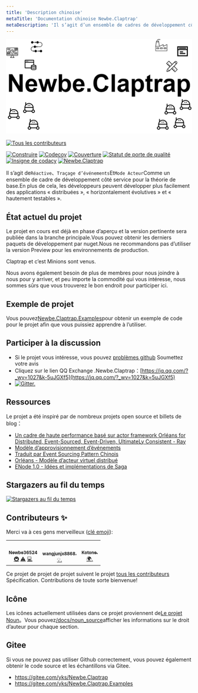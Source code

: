 ```yaml
---
title: 'Description chinoise'
metaTitle: 'Documentation chinoise Newbe.Claptrap'
metaDescription: 'Il s’agit d’un ensemble de cadres de développement côté service basés sur des « réactifs », « traçabilité des événements » et « mode acteur » comme théories de base.En plus de cela, les développeurs peuvent développer plus facilement des applications « distribuées », « horizontalement évolutives » et « hautement testables ».'
---
```


![Newbe.Claptrap](https://raw.githubusercontent.com/newbe36524/Newbe.Claptrap/develop/docs/main_banner.png)

<!-- ALL-CONTRIBUTORS-BADGE:START - Do not remove or modify this section -->
[![Tous les contributeurs](https://img.shields.io/badge/all_contributors-3-orange.svg?style=flat-square)](#contributors-)
<!-- ALL-CONTRIBUTORS-BADGE:END -->

[![Construire](https://github.com/newbe36524/Newbe.Claptrap/workflows/Claptrap/badge.svg)](https://github.com/newbe36524/Newbe.Claptrap/actions) [![Codecov](https://img.shields.io/codecov/c/github/newbe36524/Newbe.Claptrap)](https://codecov.io/gh/newbe36524/Newbe.Claptrap) [![Couverture](https://sonarcloud.io/api/project_badges/measure?project=newbe36524_Newbe.Claptrap&metric=coverage)](https://sonarcloud.io/dashboard?id=newbe36524_Newbe.Claptrap) [![Statut de porte de qualité](https://sonarcloud.io/api/project_badges/measure?project=newbe36524_Newbe.Claptrap&metric=alert_status)](https://sonarcloud.io/dashboard?id=newbe36524_Newbe.Claptrap) [![Insigne de codacy](https://api.codacy.com/project/badge/Grade/1fd0e7443364414ca0003dab27f9f9b8)](https://www.codacy.com/manual/472158246/Newbe.Claptrap?utm_source=github.com&utm_medium=referral&utm_content=newbe36524/Newbe.Claptrap&utm_campaign=Badge_Grade) [![Newbe.Claptrap](https://img.shields.io/nuget/v/Newbe.Claptrap?label=Newbe.Claptrap%20nuget&logo=Newbe.Claptrap&style=flat-square)](https://www.nuget.org/packages/Newbe.Claptrap/)

Il s’agit de`Réactive`、`Traçage d’événements`Et`Mode Acteur`Comme un ensemble de cadre de développement côté service pour la théorie de base.En plus de cela, les développeurs peuvent développer plus facilement des applications « distribuées », « horizontalement évolutives » et « hautement testables ».

## État actuel du projet

Le projet en cours est déjà en phase d’aperçu et la version pertinente sera publiée dans la branche principale.Vous pouvez obtenir les derniers paquets de développement par nuget.Nous ne recommandons pas d’utiliser la version Preview pour les environnements de production.

Claptrap et c’est Minions sont venus.

Nous avons également besoin de plus de membres pour nous joindre à nous pour y arriver, et peu importe la commodité qui vous intéresse, nous sommes sûrs que vous trouverez le bon endroit pour participer ici.

## Exemple de projet

Vous pouvez[Newbe.Claptrap.Examples](https://github.com/newbe36524/Newbe.Claptrap.Examples)pour obtenir un exemple de code pour le projet afin que vous puissiez apprendre à l’utiliser.

## Participer à la discussion

- Si le projet vous intéresse, vous pouvez [problèmes github](https://github.com/newbe36524/Newbe.Claptrap/issues) Soumettez votre avis
- Cliquez sur le lien QQ Exchange .Newbe.Claptrap：[https://jq.qq.com/?_wv=1027&k-5uJGXf5](https://jq.qq.com/?_wv=1027&k=5uJGXf5)
- [![Gitter.](https://badges.gitter.im/newbe-claptrap/community.svg)](https://gitter.im/newbe-claptrap/community?utm_source=badge&utm_medium=badge&utm_campaign=pr-badge)

## Ressources

Le projet a été inspiré par de nombreux projets open source et billets de blog：

- [Un cadre de haute performance basé sur actor framework Orléans for Distributed, Event-Sourced, Event-Driven, UltimateLy Consistent - Ray](https://github.com/RayTale/Ray)
- [Modèle d’approvisionnement d’événements](https://docs.microsoft.com/en-us/previous-versions/msp-n-p/dn589792%28v%3dpandp.10%29)
- [Traduit par Event Sourcing Pattern Chinois](https://www.infoq.cn/article/event-sourcing)
- [Orléans - Modèle d’acteur virtuel distribué](https://github.com/dotnet/orleans)
- [ENode 1.0 - Idées et implémentations de Saga](http://www.cnblogs.com/netfocus/p/3149156.html)

## Stargazers au fil du temps

[![Stargazers au fil du temps](https://starchart.cc/newbe36524/Newbe.Claptrap.svg)](https://starchart.cc/newbe36524/Newbe.Claptrap)

## Contributeurs ✨

Merci va à ces gens merveilleux ([clé emoji](https://allcontributors.org/docs/en/emoji-key)):

<!-- ALL-CONTRIBUTORS-LIST:START - Do not remove or modify this section -->
<!-- prettier-ignore-start -->
<!-- markdownlint-disable -->
<table>
  <tr>
    <td align="center"><a href="https://www.newbe.pro"><img src="https://avatars1.githubusercontent.com/u/7685462?v=4" width="100px;" alt=""/><br /><sub><b>Newbe36524</b></sub></a><br /><a href="#infra-newbe36524" title="Infrastructure (Hosting, Build-Tools, etc)">🚇</a> <a href="https://github.com/newbe36524/Newbe.Claptrap/commits?author=newbe36524" title="Tests">⚠️</a> <a href="https://github.com/newbe36524/Newbe.Claptrap/commits?author=newbe36524" title="Code">💻</a></td>
    <td align="center"><a href="https://github.com/wangjunjx8868"><img src="https://avatars3.githubusercontent.com/u/5389565?v=4" width="100px;" alt=""/><br /><sub><b>wangjunjx8868.</b></sub></a><br /><a href="#example-wangjunjx8868" title="Examples">💡.</a></td>
    <td align="center"><a href="https://github.com/kotoneme"><img src="https://avatars3.githubusercontent.com/u/43395111?v=4" width="100px;" alt=""/><br /><sub><b>Kotone.</b></sub></a><br /><a href="#translation-kotoneme" title="Translation">🌍.</a></td>
  </tr>
</table>

<!-- markdownlint-enable -->
<!-- prettier-ignore-end -->
<!-- ALL-CONTRIBUTORS-LIST:END -->

Ce projet de projet de projet suivent le projet [tous les contributeurs](https://github.com/all-contributors/all-contributors) Spécification. Contributions de toute sorte bienvenue!

## Icône

Les icônes actuellement utilisées dans ce projet proviennent de[Le projet Noun](https://thenounproject.com/)。Vous pouvez[/docs/noun_source](https://github.com/newbe36524/Newbe.Claptrap/tree/master/docs/noun_source)afficher les informations sur le droit d’auteur pour chaque section.

## Gitee

Si vous ne pouvez pas utiliser Github correctement, vous pouvez également obtenir le code source et les échantillons via Gitee.

- <https://gitee.com/yks/Newbe.Claptrap>
- <https://gitee.com/yks/Newbe.Claptrap.Examples>
